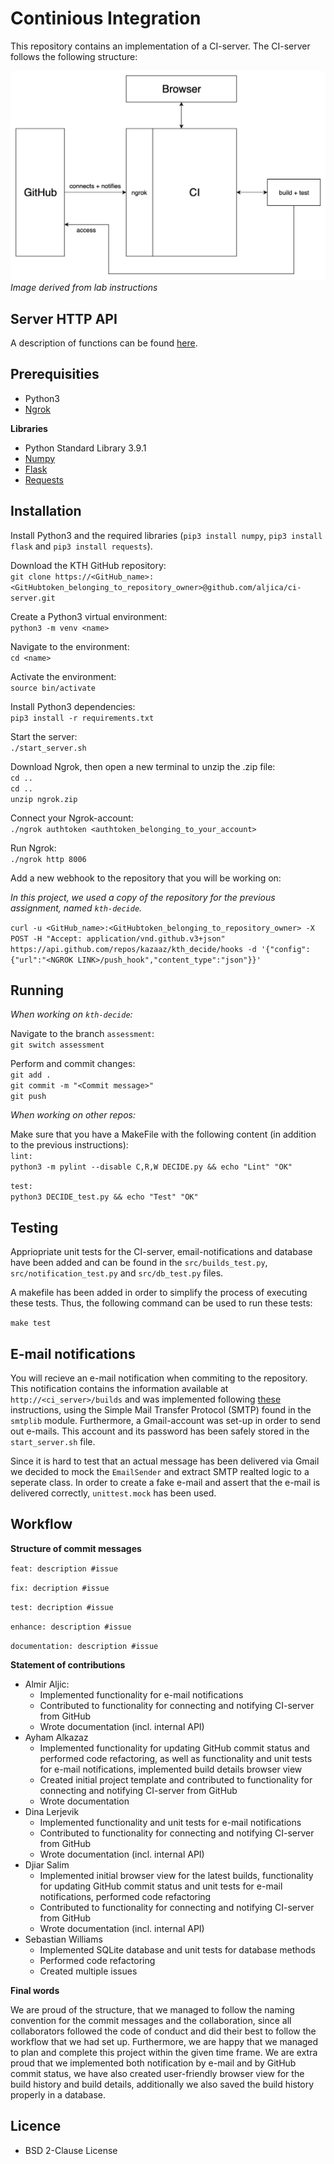 # Continious Integration

This repository contains an implementation of a CI-server.  The CI-server follows the following structure:

![CI-server structure](docs/CI_structure.png)
*Image derived from lab instructions*

## Server HTTP API

A description of functions can be found [here](docs/CI_api.md).

## Prerequisities

* Python3
* [Ngrok](https://ngrok.com/download)

**Libraries**

* Python Standard Library 3.9.1
* [Numpy](https://numpy.org)
* [Flask](https://pypi.org/project/Flask/)
* [Requests](https://pypi.org/project/requests/)
  
## Installation 

Install Python3 and the required libraries (`pip3 install numpy`, `pip3 install flask` and `pip3 install requests`). 

Download the KTH GitHub repository: <br>
`git clone https://<GitHub_name>:<GitHubtoken_belonging_to_repository_owner>@github.com/aljica/ci-server.git`

Create a Python3 virtual environment: <br>
`python3 -m venv <name>`

Navigate to the environment: <br>
`cd <name>`

Activate the environment: <br>
`source bin/activate`

Install Python3 dependencies: <br>
`pip3 install -r requirements.txt`

Start the server: <br>
`./start_server.sh`

Download Ngrok, then open a new terminal to unzip the .zip file: <br>
`cd ..` <br>
`cd ..` <br>
`unzip ngrok.zip`

Connect your Ngrok-account: <br>
`./ngrok authtoken <authtoken_belonging_to_your_account>`

Run Ngrok: <br>
`./ngrok http 8006`

Add a new webhook to the repository that you will be working on: <br>

*In this project, we used a copy of the repository for the previous assignment, named `kth-decide`.*

`curl -u <GitHub_name>:<GitHubtoken_belonging_to_repository_owner> -X POST -H "Accept: application/vnd.github.v3+json" https://api.github.com/repos/kazaaz/kth_decide/hooks -d '{"config":{"url":"<NGROK LINK>/push_hook","content_type":"json"}}'`

## Running 
*When working on `kth-decide`:*

Navigate to the branch `assessment`: <br>
`git switch assessment`

Perform and commit changes: <br>
`git add .` <br>
`git commit -m "<Commit message>"` <br>
`git push`

*When working on other repos:* <br>

Make sure that you have a MakeFile with the following content (in addition to the previous instructions): <br>
`lint:` <br>`python3 -m pylint --disable C,R,W DECIDE.py && echo "Lint" "OK"`

`test:` <br> 
`python3 DECIDE_test.py && echo "Test" "OK"`

## Testing

Appriopriate unit tests for the CI-server, email-notifications and database have been added and can be found in the `src/builds_test.py`, `src/notification_test.py` and `src/db_test.py` files.

A makefile has been added in order to simplify the process of executing these tests. Thus, the following command can be used to run these tests:

`make test`

## E-mail notifications

You will recieve an e-mail notification when commiting to the repository. This notification contains the information available at `http://<ci_server>/builds` and was implemented following [these](https://realpython.com/python-send-email/) instructions, using the Simple Mail Transfer Protocol (SMTP) found in the `smtplib` module. Furthermore, a Gmail-account was set-up in order to send out e-mails. This account and its password has been safely stored in the `start_server.sh` file. 

Since it is hard to test that an actual message has been delivered via Gmail we decided to mock the `EmailSender` and extract SMTP realted logic to a seperate class. In order to create a fake e-mail and assert that the e-mail is delivered correctly, `unittest.mock` has been used.

## Workflow

**Structure of commit messages**
  
  `feat: description #issue` 

  `fix: decription #issue`

  `test: decription #issue` 

  `enhance: description #issue`

  `documentation: description #issue`

**Statement of contributions**

* Almir Aljic:
  * Implemented functionality for e-mail notifications 
  * Contributed to functionality for connecting and notifying CI-server from GitHub
  * Wrote documentation (incl. internal API)
* Ayham Alkazaz 
  * Implemented functionality for updating GitHub commit status and performed code refactoring, as well as functionality and unit tests for e-mail notifications, implemented build details browser view
  * Created initial project template and contributed to functionality for connecting and notifying CI-server from GitHub
  * Wrote documentation 
* Dina Lerjevik
  * Implemented functionality and unit tests for e-mail notifications 
  * Contributed to functionality for connecting and notifying CI-server from GitHub
  * Wrote documentation (incl. internal API)
* Djiar Salim
  * Implemented initial browser view for the latest builds, functionality for updating GitHub commit status and unit tests for e-mail notifications, performed code refactoring 
  * Contributed to functionality for connecting and notifying CI-server from GitHub
  * Wrote documentation (incl. internal API)
* Sebastian Williams
  * Implemented SQLite database and unit tests for database methods
  * Performed code refactoring
  * Created multiple issues

**Final words**
  
We are proud of the structure, that we managed to follow the naming convention for the commit messages and the collaboration, since all collaborators followed the code of conduct and did their best to follow the workflow that we had set up. Furthermore, we are happy that we managed to plan and complete this project within the given time frame. We are extra proud that we implemented both notification by e-mail and by GitHub commit status, we have also created user-friendly browser view for the build history and build details, additionally we also saved the build history properly in a database.  

## Licence

* BSD 2-Clause License

